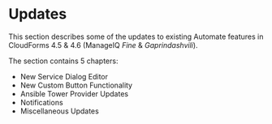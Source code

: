 # Updates

This section describes some of the updates to existing Automate features in CloudForms 4.5 & 4.6 (ManageIQ *Fine* & *Gaprindashvili*).

The section contains 5 chapters:

* New Service Dialog Editor
* New Custom Button Functionality
* Ansible Tower Provider Updates
* Notifications
* Miscellaneous Updates